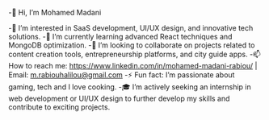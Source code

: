 -👋 Hi, I’m Mohamed Madani

-👀 I’m interested in SaaS development, UI/UX design, and innovative tech solutions.
-🌱 I’m currently learning advanced React techniques and MongoDB optimization.
-💞️ I’m looking to collaborate on projects related to content creation tools, entrepreneurship platforms, and city guide apps.
-📫 How to reach me: https://www.linkedin.com/in/mohamed-madani-rabiou/ | Email: m.rabiouhalilou@gmail.com
-⚡ Fun fact: I’m passionate about gaming, tech and I love cooking.
-🎓 I’m actively seeking an internship in web development or UI/UX design to further develop my skills and contribute to exciting projects.

<!---
Mohamed-Madani/Mohamed-Madani is a ✨ special ✨ repository because its `README.md` (this file) appears on your GitHub profile.
You can click the Preview link to take a look at your changes.
--->
